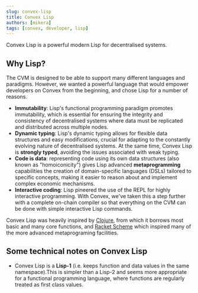 ```yaml
---
slug: convex-lisp
title: Convex Lisp
authors: [mikera]
tags: [convex, developer, lisp]
---
```


Convex Lisp is a powerful modern Lisp for decentralised systems.

## Why Lisp?

The CVM is designed to be able to support many different languages and paradigms. However, we wanted a powerful language that would empower developers on Convex from the beginning, and chose Lisp for a number of reasons.

- **Immutability**: Lisp's functional programming paradigm promotes immutability, which is essential for ensuring the integrity and consistency of decentralised systems where data must be replicated and distributed across multiple nodes.
- **Dynamic typing**: Lisp's dynamic typing allows for flexible data structures and easy modifications, crucial for adapting to the constantly evolving nature of decentralised systems. At the same time, Convex Lisp is **strongly typed**, avoiding the issues associated with weak typing.
- **Code is data**: representing code using its own data structures (also known as "homoiconicity") gives Lisp advanced **metaprogramming** capabilities the creation of domain-specific languages (DSLs) tailored to specific concepts, making it easier to reason about and implement complex economic mechanisms.
- **Interactive coding**: Lisp pineered the use of the REPL for highly interactive programming. With Convex, we've taken this a step further with a complete on-chain compiler so that everything on the CVM can be done with simple interactive Lisp commands.

Convex Lisp was heavily inspired by [Clojure](https://clojure.org/), from which it borrows most basic and many core functions, and [Racket Scheme](https://racket-lang.org/) which inspired many of the more advanced metaprograming facilities.

## Some technical notes on Convex Lisp

- Convex Lisp is a **Lisp-1** (i.e. keeps function and data values in the same namespace).This is simpler than a Lisp-2 and seems more appropriate for a functional programming language, where functions are regularly treated as first class values.